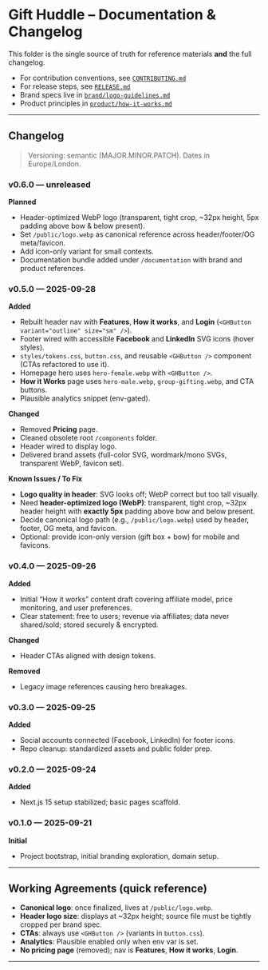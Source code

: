 # Gift Huddle – Documentation & Changelog

This folder is the single source of truth for reference materials **and** the full changelog.

- For contribution conventions, see [`CONTRIBUTING.md`](./CONTRIBUTING.md)
- For release steps, see [`RELEASE.md`](./RELEASE.md)
- Brand specs live in [`brand/logo-guidelines.md`](./brand/logo-guidelines.md)
- Product principles in [`product/how-it-works.md`](./product/how-it-works.md)

---

## Changelog

> Versioning: semantic (MAJOR.MINOR.PATCH). Dates in Europe/London.

### v0.6.0 — unreleased
**Planned**
- Header-optimized WebP logo (transparent, tight crop, ~32px height, 5px padding above bow & below present).
- Set `/public/logo.webp` as canonical reference across header/footer/OG meta/favicon.
- Add icon-only variant for small contexts.
- Documentation bundle added under `/documentation` with brand and product references.

### v0.5.0 — 2025-09-28
**Added**
- Rebuilt header nav with **Features**, **How it works**, and **Login** (`<GHButton variant="outline" size="sm" />`).
- Footer wired with accessible **Facebook** and **LinkedIn** SVG icons (hover styles).
- `styles/tokens.css`, `button.css`, and reusable `<GHButton />` component (CTAs refactored to use it).
- Homepage hero uses `hero-female.webp` with `<GHButton />`.
- **How it Works** page uses `hero-male.webp`, `group-gifting.webp`, and CTA buttons.
- Plausible analytics snippet (env-gated).

**Changed**
- Removed **Pricing** page.
- Cleaned obsolete root `/components` folder.
- Header wired to display logo.
- Delivered brand assets (full-color SVG, wordmark/mono SVGs, transparent WebP, favicon set).

**Known Issues / To Fix**
- **Logo quality in header**: SVG looks off; WebP correct but too tall visually.
- Need **header-optimized logo (WebP)**: transparent, tight crop, ~32px header height with **exactly 5px** padding above bow and below present.
- Decide canonical logo path (e.g., `/public/logo.webp`) used by header, footer, OG meta, and favicon.
- Optional: provide icon-only version (gift box + bow) for mobile and favicons.

### v0.4.0 — 2025-09-26
**Added**
- Initial “How it works” content draft covering affiliate model, price monitoring, and user preferences.
- Clear statement: free to users; revenue via affiliates; data never shared/sold; stored securely & encrypted.

**Changed**
- Header CTAs aligned with design tokens.

**Removed**
- Legacy image references causing hero breakages.

### v0.3.0 — 2025-09-25
**Added**
- Social accounts connected (Facebook, LinkedIn) for footer icons.
- Repo cleanup: standardized assets and public folder prep.

### v0.2.0 — 2025-09-24
**Added**
- Next.js 15 setup stabilized; basic pages scaffold.

### v0.1.0 — 2025-09-21
**Initial**
- Project bootstrap, initial branding exploration, domain setup.

---

## Working Agreements (quick reference)

- **Canonical logo**: once finalized, lives at `/public/logo.webp`.
- **Header logo size**: displays at ~32px height; source file must be tightly cropped per brand spec.
- **CTAs**: always use `<GHButton />` (variants in `button.css`).
- **Analytics**: Plausible enabled only when env var is set.
- **No pricing page** (removed); nav is **Features**, **How it works**, **Login**.

---
